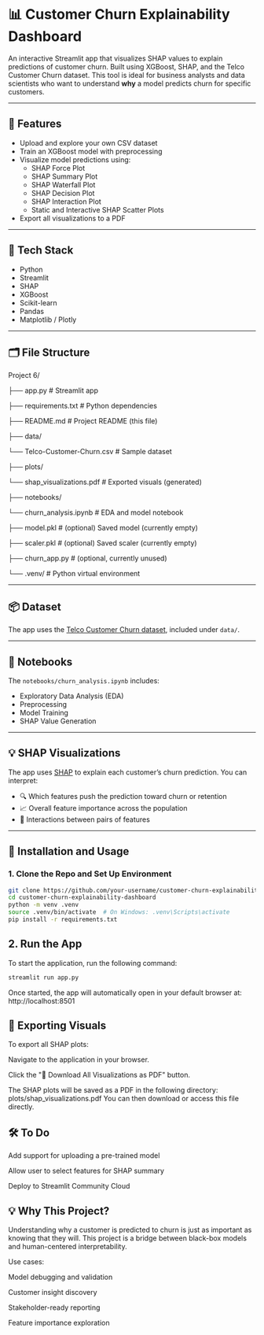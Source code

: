 # 📊 Customer Churn Explainability Dashboard

An interactive Streamlit app that visualizes SHAP values to explain predictions of customer churn. Built using XGBoost, SHAP, and the Telco Customer Churn dataset. This tool is ideal for business analysts and data scientists who want to understand **why** a model predicts churn for specific customers.

---

## 🚀 Features

- Upload and explore your own CSV dataset
- Train an XGBoost model with preprocessing
- Visualize model predictions using:
  - SHAP Force Plot
  - SHAP Summary Plot
  - SHAP Waterfall Plot
  - SHAP Decision Plot
  - SHAP Interaction Plot
  - Static and Interactive SHAP Scatter Plots
- Export all visualizations to a PDF

---

## 🧰 Tech Stack

- Python
- Streamlit
- SHAP
- XGBoost
- Scikit-learn
- Pandas
- Matplotlib / Plotly

---

## 🗂️ File Structure

Project 6/

├── app.py                          # Streamlit app

├── requirements.txt                # Python dependencies

├── README.md                       # Project README (this file)

├── data/

 └── Telco-Customer-Churn.csv      # Sample dataset

├── plots/

 └── shap_visualizations.pdf       # Exported visuals (generated)

├── notebooks/

 └── churn_analysis.ipynb          # EDA and model notebook

├── model.pkl                       # (optional) Saved model (currently empty)

├── scaler.pkl                      # (optional) Saved scaler (currently empty)

├── churn_app.py                    # (optional, currently unused)

└── .venv/                          # Python virtual environment


---

## 📦 Dataset

The app uses the [Telco Customer Churn dataset](https://www.kaggle.com/datasets/blastchar/telco-customer-churn), included under `data/`.

---

## 📒 Notebooks

The `notebooks/churn_analysis.ipynb` includes:

- Exploratory Data Analysis (EDA)
- Preprocessing
- Model Training
- SHAP Value Generation

---

## 💡 SHAP Visualizations

The app uses [SHAP](https://github.com/slundberg/shap) to explain each customer’s churn prediction. You can interpret:

- 🔍 Which features push the prediction toward churn or retention
- 📈 Overall feature importance across the population
- 🔁 Interactions between pairs of features

---

## 🧪 Installation and Usage

### 1. Clone the Repo and Set Up Environment

```bash
git clone https://github.com/your-username/customer-churn-explainability-dashboard.git
cd customer-churn-explainability-dashboard
python -m venv .venv
source .venv/bin/activate  # On Windows: .venv\Scripts\activate
pip install -r requirements.txt
```

## 2. Run the App

To start the application, run the following command:

```bash
streamlit run app.py
```

Once started, the app will automatically open in your default browser at:  http://localhost:8501

## 📄 Exporting Visuals
To export all SHAP plots:

Navigate to the application in your browser.

Click the "📄 Download All Visualizations as PDF" button.

The SHAP plots will be saved as a PDF in the following directory: plots/shap_visualizations.pdf
You can then download or access this file directly.

## 🛠️ To Do
 Add support for uploading a pre-trained model

 Allow user to select features for SHAP summary

 Deploy to Streamlit Community Cloud

## 💡 Why This Project?
Understanding why a customer is predicted to churn is just as important as knowing that they will. This project is a bridge between black-box models and human-centered interpretability.

Use cases:

Model debugging and validation

Customer insight discovery

Stakeholder-ready reporting

Feature importance exploration
